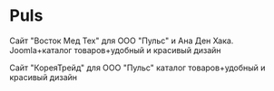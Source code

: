 Puls
====

Сайт &quot;Восток Мед Тех&quot; для ООО &quot;Пульс&quot; и Ана Ден Хака. Joomla+каталог товаров+удобный и красивый дизайн

Сайт &quot;КореяТрейд&quot; для ООО &quot;Пульс&quot; каталог товаров+удобный и красивый дизайн